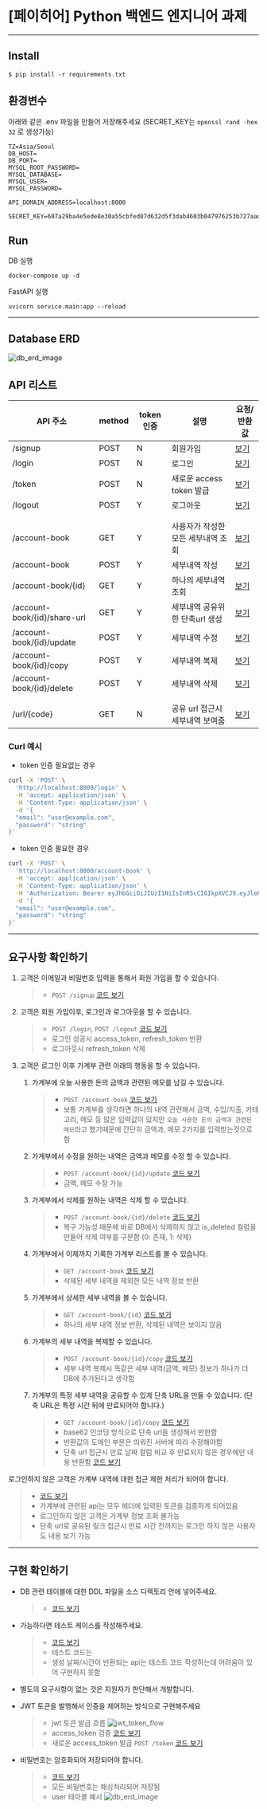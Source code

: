 # [페이히어] Python 백엔드 엔지니어 과제
---
## Install
~~~
$ pip install -r requirements.txt
~~~
## 환경변수
아래와 같은 .env 파일을 만들어 저장해주세요
(SECRET_KEY는 `openssl rand -hex 32` 로 생성가능)

```
TZ=Asia/Seoul
DB_HOST=
DB_PORT=
MYSQL_ROOT_PASSWORD=
MYSQL_DATABASE=
MYSQL_USER=
MYSQL_PASSWORD=

API_DOMAIN_ADDRESS=localhost:8000

SECRET_KEY=607a29ba4e5ede8e30a55cbfed07d632d5f3dab4603b047976253b727aad1d4f
```
## Run
DB 실행
```
docker-compose up -d
```
FastAPI 실행
```
uvicorn service.main:app --reload
```

---
## Database ERD
![db_erd_image](/readme_img/ERD_image.jpg)

## API 리스트


|API 주소|method|token 인증|설명|요청/반환값|
|---|---|---|---|---|
|/signup|POST|N|회원가입|[보기](/readme_img/signup.png)|
|/login|POST|N|로그인|[보기](/readme_img/login.png)|
|/token|POST|N|새로운 access token 발급|[보기](/readme_img/token.png)|
|/logout|POST|Y|로그아웃|[보기](/readme_img/logout.png)|
||||||
||||||
|/account-book|GET|Y|사용자가 작성한 모든 세부내역 조회|[보기](/readme_img/get_all_account.png)|
|/account-book|POST|Y|세부내역 작성|[보기](/readme_img/write_account.png)|
|/account-book/{id}|GET|Y|하나의 세부내역 조회|[보기](/readme_img/get_one_account.png)|
|/account-book/{id}/share-url|GET|Y|세부내역 공유위한 단축url 생성|[보기](/readme_img/share_url.png)|
|/account-book/{id}/update|POST|Y|세부내역 수정|[보기](/readme_img/update_account.png)|
|/account-book/{id}/copy|POST|Y|세부내역 복제|[보기](/readme_img/copy_account.png)|
|/account-book/{id}/delete|POST|Y|세부내역 삭제|[보기](/readme_img/delete_account.png)|
|||||||
||||||
|/url/{code}|GET|N|공유 url 접근시 세부내역 보여줌|[보기](/readme_img/url_code.png)|

### Curl 예시
- token 인증 필요없는 경우
~~~bash
curl -X 'POST' \
  'http://localhost:8000/login' \
  -H 'accept: application/json' \
  -H 'Content-Type: application/json' \
  -d '{
  "email": "user@example.com",
  "password": "string"
}'
~~~
- token 인증 필요한 경우
~~~bash
curl -X 'POST' \
  'http://localhost:8000/account-book' \
  -H 'accept: application/json' \
  -H 'Content-Type: application/json' \
  -H 'Authorization: Bearer eyJhbGciOiJIUzI1NiIsInR5cCI6IkpXVCJ9.eyJleHAiOjE2NzQzNTA3NzksInVzZXJfaWQiOjF9.XN1QwYstj0pzZ_moRM_9XFbKzvuI32X5QrypIpOOxmk' \
  -d '{
  "email": "user@example.com",
  "password": "string"
}'
~~~
---


## 요구사항 확인하기

1. 고객은 이메일과 비밀번호 입력을 통해서 회원 가입을 할 수 있습니다. 
    >- `POST /signup` [코드 보기](/service/router/login.py)
    
2. 고객은 회원 가입이후, 로그인과 로그아웃을 할 수 있습니다.
    >- `POST /login`, `POST /logout` [코드 보기](/service/router/login.py)
    >- 로그인 성공시 access_token, refresh_token 반환
    >- 로그아웃시 refresh_token 삭제

3. 고객은 로그인 이후 가계부 관련 아래의 행동을 할 수 있습니다. 
    1. 가계부에 오늘 사용한 돈의 금액과 관련된 메모를 남길 수 있습니다.
        >- `POST /account-book` [코드 보기](/service/router/account.py)
        >- 보통 가계부를 생각하면 하나의 내역 관련해서 금액, 수입/지출, 카테고리, 메모 등 많은 입력값이 있지만 `오늘 사용한 돈의 금액과 관련된 메모`라고 했기때문에 간단히 금액과, 메모 2가지를 입력받는것으로 함

    2. 가계부에서 수정을 원하는 내역은 금액과 메모를 수정 할 수 있습니다. 
        >- `POST /account-book/{id}/update` [코드 보기](/service/router/account.py)
        >- 금액, 메모 수정 가능

    3. 가계부에서 삭제를 원하는 내역은 삭제 할 수 있습니다.
        >- `POST /account-book/{id}/delete` [코드 보기](/service/router/account.py)
        >- 복구 가능성 때문에 바로 DB에서 삭제하지 않고 is_deleted 컬럼을 만들어 삭제 여부를 구분함 (0: 존재, 1: 삭제)

    4. 가계부에서 이제까지 기록한 가계부 리스트를 볼 수 있습니다. 
        >- `GET /account-book` [코드 보기](/service/router/account.py)
        >- 삭제된 세부 내역을 제외한 모든 내역 정보 반환

    5. 가계부에서 상세한 세부 내역을 볼 수 있습니다.
        >- `GET /account-book/{id}` [코드 보기](/service/router/account.py)
        >- 하나의 세부 내역 정보 반환, 삭제된 내역은 보이지 않음

    6. 가계부의 세부 내역을 복제할 수 있습니다.
        >- `POST /account-book/{id}/copy` [코드 보기](/service/router/account.py)
        >- 세부 내역 복제시 똑같은 세부 내역(금액, 메모) 정보가 하나가 더 DB에 추가된다고 생각함

    7. 가계부의 특정 세부 내역을 공유할 수 있게 단축 URL을 만들 수 있습니다.
        (단축 URL은 특정 시간 뒤에 만료되어야 합니다.)
        >- `GET /account-book/{id}/copy` [코드 보기](/service/router/account.py)
        >- base62 인코딩 방식으로 단축 url을 생성해서 반한함
        >- 반환값의 도메인 부분은 띄워진 서버에 따라 수정해야함
        >- 단축 url 접근시 만료 날짜 컬럼 비교 후 만료되지 않은 경우에만 내용 반환함 [코드 보기](/service/router/url.py)

로그인하지 않은 고객은 가계부 내역에 대한 접근 제한 처리가 되어야 합니다.
>- [코드 보기](/service/router/depends.py)
>- 가계부에 관련된 api는 모두 헤더에 입력된 토큰을 검증하게 되어있음
>- 로그인하지 않은 고객은 가계부 정보 조회 불가능
>- 단축 url로 공유된 링크 접근시 만료 시간 전까지는 로그인 하지 않은 사용자도 내용 보기 가능

---

## 구현 확인하기
- DB 관련 테이블에 대한 DDL 파일을 소스 디렉토리 안에 넣어주세요.
    >- [코드 보기](/service/models.py)

- 가능하다면 테스트 케이스를 작성해주세요.
    >- [코드 보기](/test_main.py)
    >- 테스트 코드는 
    >- 생성 날짜/시간이 반환되는 api는 테스트 코드 작성하는데 어려움이 있어 구현하지 못함

- 별도의 요구사항이 없는 것은 지원자가 판단해서 개발합니다.

- JWT 토큰을 발행해서 인증을 제어하는 방식으로 구현해주세요
    >- jwt 토큰 발급 흐름 ![jwt_token_flow](/readme_img/jwt_token_flow.jpg)
    >- access_token 검증 [코드 보기](/service/router/depends.py)
    >- 새로운 access_token 발급 `POST /token` [코드 보기](/service/router/login.py)

- 비밀번호는 암호화되어 저장되어야 합니다.
    >- [코드 보기](/service/core/security.py)
    >- 모든 비밀번호는 해싱처리되어 저장됨
    >- user 테이블 예시 ![db_erd_image](/readme_img/user_table_sample.jpg)

